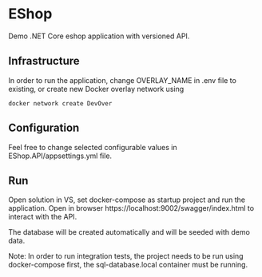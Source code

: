 # EShop

Demo .NET Core eshop application with versioned API.

## Infrastructure

In order to run the application, change OVERLAY_NAME in .env file to existing, or create new Docker overlay network using

```
docker network create DevOver
```

## Configuration

Feel free to change selected configurable values in EShop.API/appsettings.yml file.

## Run

Open solution in VS, set docker-compose as startup project and run the application.
Open in browser https://localhost:9002/swagger/index.html to interact with the API.

The database will be created automatically and will be seeded with demo data.

Note: In order to run integration tests, the project needs to be run using docker-compose first, the sql-database.local container must be running.
